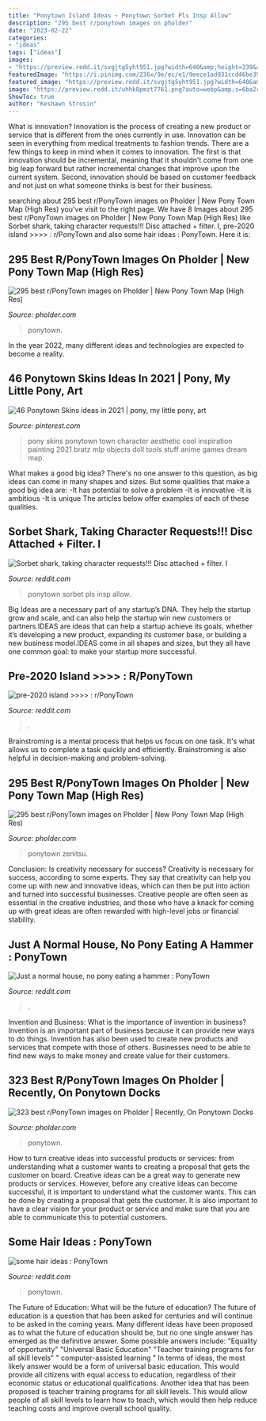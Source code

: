 ```yaml
---
title: "Ponytown Island Ideas ~ Ponytown Sorbet Pls Insp Allow"
description: "295 best r/ponytown images on pholder"
date: "2023-02-22"
categories:
- "ideas"
tags: ["ideas"]
images:
- "https://preview.redd.it/svgjtg5yht951.jpg?width=640&amp;height=339&amp;crop=smart&amp;auto=webp&amp;s=074fff658f468b8a097e10d1fa85f1090cf371b6"
featuredImage: "https://i.pinimg.com/236x/9e/ec/e1/9eece1ad931ccd46be39c53947339de9.jpg"
featured_image: "https://preview.redd.it/svgjtg5yht951.jpg?width=640&amp;height=339&amp;crop=smart&amp;auto=webp&amp;s=074fff658f468b8a097e10d1fa85f1090cf371b6"
image: "https://preview.redd.it/uhhk8pmzt7761.png?auto=webp&amp;s=6ba2c3e160ffbc9662ac3128f5ef069822752d76"
ShowToc: true
author: "Keshawn Strosin"
---
```



What is innovation?
Innovation is the process of creating a new product or service that is different from the ones currently in use. Innovation can be seen in everything from medical treatments to fashion trends.
There are a few things to keep in mind when it comes to innovation. The first is that innovation should be incremental, meaning that it shouldn't come from one big leap forward but rather incremental changes that improve upon the current system. Second, innovation should be based on customer feedback and not just on what someone thinks is best for their business.

	

		
searching about 295 best r/PonyTown images on Pholder | New Pony Town Map (High Res) you've visit to the right page. We have 8 Images about 295 best r/PonyTown images on Pholder | New Pony Town Map (High Res) like Sorbet shark, taking character requests!!! Disc attached + filter. I, pre-2020 island &gt;&gt;&gt;&gt; : r/PonyTown and also some hair ideas : PonyTown. Here it is:
		
    
## 295 Best R/PonyTown Images On Pholder | New Pony Town Map (High Res)

<img loading=lazy src="https://i.redd.it/j6hx8bkvjph51.png" onerror="this.onerror=null;this.src='https://tse1.mm.bing.net/th?id=OIP.5jjerTBouREKSyEOagF6sAHaHa&amp;pid=15.1';" alt="295 best r/PonyTown images on Pholder | New Pony Town Map (High Res)">

_Source: pholder.com_

>ponytown. 

	

In the year 2022, many different ideas and technologies are expected to become a reality.

    
## 46 Ponytown Skins Ideas In 2021 | Pony, My Little Pony, Art

<img loading=lazy src="https://i.pinimg.com/236x/9e/ec/e1/9eece1ad931ccd46be39c53947339de9.jpg" onerror="this.onerror=null;this.src='https://tse4.mm.bing.net/th?id=OIP.ApVLrLP5URob7o_MEw11nwAAAA&amp;pid=15.1';" alt="46 Ponytown Skins ideas in 2021 | pony, my little pony, art">

_Source: pinterest.com_

>pony skins ponytown town character aesthetic cool inspiration painting 2021 bratz mlp objects doll tools stuff anime games dream map. 

	

What makes a good big idea?
There's no one answer to this question, as big ideas can come in many shapes and sizes. But some qualities that make a good big idea are: 
-It has potential to solve a problem
-It is innovative
-It is ambitious
-It is unique 
The articles below offer examples of each of these qualities.

    
## Sorbet Shark, Taking Character Requests!!! Disc Attached + Filter. I

<img loading=lazy src="https://preview.redd.it/vrqwvb0xosk71.jpg?width=1080&amp;height=567&amp;crop=smart&amp;auto=webp&amp;s=6ee72cff55cdfb88cab87c704af81f26c8806fce" onerror="this.onerror=null;this.src='https://tse2.mm.bing.net/th?id=OIP.fXfP8YY0T03WVPWMef-ZIgHaD4&amp;pid=15.1';" alt="Sorbet shark, taking character requests!!! Disc attached + filter. I">

_Source: reddit.com_

>ponytown sorbet pls insp allow. 

	

Big Ideas are a necessary part of any startup’s DNA. They help the startup grow and scale, and can also help the startup win new customers or partners.IDEAS are ideas that can help a startup achieve its goals, whether it’s developing a new product, expanding its customer base, or building a new business model.IDEAS come in all shapes and sizes, but they all have one common goal: to make your startup more successful.

    
## Pre-2020 Island &gt;&gt;&gt;&gt; : R/PonyTown

<img loading=lazy src="https://preview.redd.it/denji-from-chainsaw-man-wip-he-only-works-facing-the-right-v0-v6ayuuuogeq91.png?width=1080&amp;crop=smart&amp;auto=webp&amp;s=c421969e315a884cb658612a42e6528334525f31" onerror="this.onerror=null;this.src='https://tse3.mm.bing.net/th?id=OIP.35dPEiTiZxWaNx8EVYT5TgHaGB&amp;pid=15.1';" alt="pre-2020 island &gt;&gt;&gt;&gt; : r/PonyTown">

_Source: reddit.com_

>. 

	

Brainstroming is a mental process that helps us focus on one task. It's what allows us to complete a task quickly and efficiently. Brainstroming is also helpful in decision-making and problem-solving.

    
## 295 Best R/PonyTown Images On Pholder | New Pony Town Map (High Res)

<img loading=lazy src="https://i.redd.it/ku8l5rv49hp51.jpg" onerror="this.onerror=null;this.src='https://tse1.mm.bing.net/th?id=OIP.YjuXwypxMqDJNyqEII5G9gHaEo&amp;pid=15.1';" alt="295 best r/PonyTown images on Pholder | New Pony Town Map (High Res)">

_Source: pholder.com_

>ponytown zenitsu. 

	

Conclusion: Is creativity necessary for success?
Creativity is necessary for success, according to some experts. They say that creativity can help you come up with new and innovative ideas, which can then be put into action and turned into successful businesses. Creative people are often seen as essential in the creative industries, and those who have a knack for coming up with great ideas are often rewarded with high-level jobs or financial stability.

    
## Just A Normal House, No Pony Eating A Hammer : PonyTown

<img loading=lazy src="https://preview.redd.it/uhhk8pmzt7761.png?auto=webp&amp;s=6ba2c3e160ffbc9662ac3128f5ef069822752d76" onerror="this.onerror=null;this.src='https://tse4.mm.bing.net/th?id=OIP.nJrgb7h0MwZxG_mwGDUdYQHaHY&amp;pid=15.1';" alt="Just a normal house, no pony eating a hammer : PonyTown">

_Source: reddit.com_

>. 

	

Invention and Business: What is the importance of invention in business?
Invention is an important part of business because it can provide new ways to do things. Invention has also been used to create new products and services that compete with those of others. Businesses need to be able to find new ways to make money and create value for their customers.

    
## 323 Best R/PonyTown Images On Pholder | Recently, On Ponytown Docks

<img loading=lazy src="https://i.redd.it/n2l6ufy4geg61.png" onerror="this.onerror=null;this.src='https://tse3.mm.bing.net/th?id=OIP.Xt94gzZCUg9bv3Chu6R0mwHaDx&amp;pid=15.1';" alt="323 best r/PonyTown images on Pholder | Recently, On Ponytown Docks">

_Source: pholder.com_

>ponytown. 

	

How to turn creative ideas into successful products or services: from understanding what a customer wants to creating a proposal that gets the customer on board.
Creative ideas can be a great way to generate new products or services. However, before any creative ideas can become successful, it is important to understand what the customer wants. This can be done by creating a proposal that gets the customer. It is also important to have a clear vision for your product or service and make sure that you are able to communicate this to potential customers.

    
## Some Hair Ideas : PonyTown

<img loading=lazy src="https://preview.redd.it/svgjtg5yht951.jpg?width=640&amp;height=339&amp;crop=smart&amp;auto=webp&amp;s=074fff658f468b8a097e10d1fa85f1090cf371b6" onerror="this.onerror=null;this.src='https://tse3.mm.bing.net/th?id=OIP.OOSIr3vXajgmJvgqEdmu5gHaD7&amp;pid=15.1';" alt="some hair ideas : PonyTown">

_Source: reddit.com_

>ponytown. 

	

The Future of Education: What will be the future of education?
The future of education is a question that has been asked for centuries and will continue to be asked in the coming years. Many different ideas have been proposed as to what the future of education should be, but no one single answer has emerged as the definitive answer. Some possible answers include: 
"Equality of opportunity" 
"Universal Basic Education" 
"Teacher training programs for all skill levels" 
" computer-assisted learning "
In terms of ideas, the most likely answer would be a form of universal basic education. This would provide all citizens with equal access to education, regardless of their economic status or educational qualifications. Another idea that has been proposed is teacher training programs for all skill levels. This would allow people of all skill levels to learn how to teach, which would then help reduce teaching costs and improve overall school quality.

